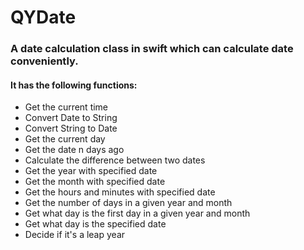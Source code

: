 # QYDate
### A date calculation class in swift which can calculate date conveniently.
#### It has the following functions:

* Get the current time
* Convert Date to String
* Convert String to Date
* Get the current day
* Get the date n days ago
* Calculate the difference between two dates
* Get the year with specified date
* Get the month with specified date
* Get the hours and minutes with specified date
* Get the number of days in a given year and month
* Get what day is the first day in a given year and month
* Get what day is the specified date
* Decide if it's a leap year
